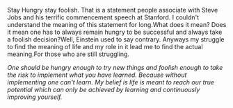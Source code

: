 Stay Hungry stay foolish. That is a  statement people associate with Steve Jobs and his terrific commencement speech at Stanford.
I couldn't understand the meaning of this statement for long.What does it mean? Does it mean one has to always remain hungry to be
successful and always take a foolish decision?Well, Einstein used to say contrary.
Anyways my struggle to find the meaning of life and my role in it lead me to find the actual meaning.For those who are still struggling.

*One should be hungry enough to try new things and foolish enough to take the risk to implement what you have learned. Because without implementing one can't learn. My belief is life is meant to reach our true potential which can only be achieved by learning and
continuously improving yourself.*
